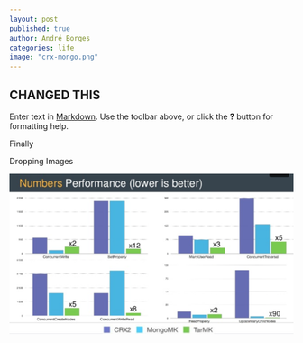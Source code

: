 ```yaml
---
layout: post
published: true
author: André Borges
categories: life
image: "crx-mongo.png"
---
```


## CHANGED THIS

Enter text in [Markdown](http://daringfireball.net/projects/markdown/). Use the toolbar above, or click the **?** button for formatting help.

Finally

Dropping Images

![crx-mongo.png](/images/crx-mongo.png)